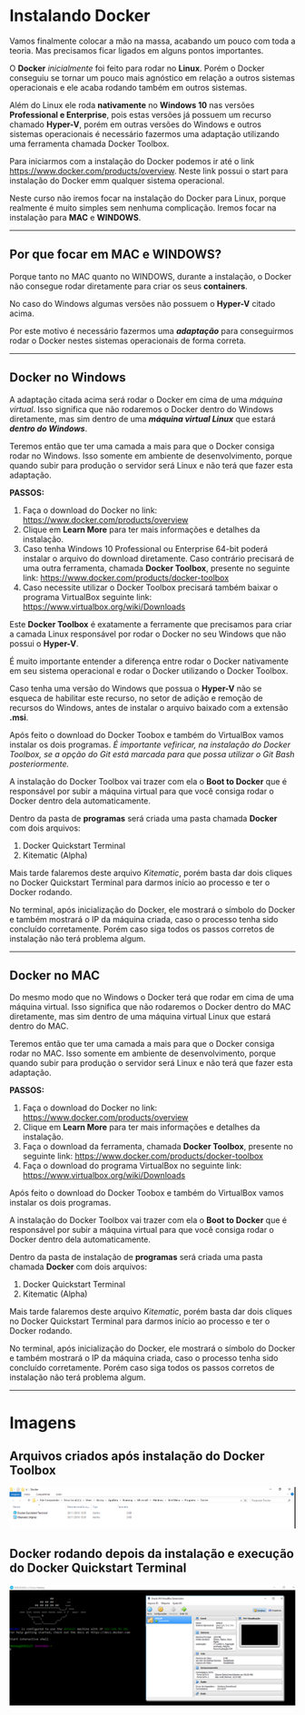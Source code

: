 # Instalando Docker

Vamos finalmente colocar a mão na massa, acabando um pouco com toda a teoria. Mas precisamos ficar ligados em alguns pontos importantes.

O **Docker** _inicialmente_ foi feito para rodar no **Linux**. Porém o Docker conseguiu se tornar um pouco mais agnóstico em relação a outros sistemas operacionais e ele acaba rodando também em outros sistemas.

Além do Linux ele roda **nativamente** no **Windows 10** nas versões **Professional e Enterprise**, pois estas versões já possuem um recurso chamado **Hyper-V**, porém em outras versões do Windows e outros sistemas operacionais é necessário fazermos uma adaptação utilizando uma ferramenta chamada Docker Toolbox.

Para iniciarmos com a instalação do Docker podemos ir até o link https://www.docker.com/products/overview. Neste link possui o start para instalação do Docker emm qualquer sistema operacional.

Neste curso não iremos focar na instalação do Docker para Linux, porque realmente é muito simples sem nenhuma complicação. Iremos focar na instalação para **MAC** e **WINDOWS**.

***

## Por que focar em MAC e WINDOWS?

Porque tanto no MAC quanto no WINDOWS, durante a instalação, o Docker não consegue rodar diretamente para criar os seus **containers**.

No caso do Windows algumas versões não possuem o **Hyper-V** citado acima.

Por este motivo é necessário fazermos uma **_adaptação_** para conseguirmos rodar o Docker nestes sistemas operacionais de forma correta.

***

## Docker no Windows

A adaptação citada acima será rodar o Docker em cima de uma _máquina virtual_. Isso significa que não rodaremos o Docker dentro do Windows diretamente, mas sim dentro de uma **_máquina virtual Linux_** que estará **_dentro do Windows_**.

Teremos então que ter uma camada a mais para que o Docker consiga rodar no Windows. Isso somente em ambiente de desenvolvimento, porque quando subir para produção o servidor será Linux e não terá que fazer esta adaptação.

**PASSOS:**

1. Faça o download do Docker no link: https://www.docker.com/products/overview
2. Clique em **Learn More** para ter mais informações e detalhes da instalação.
3. Caso tenha Windows 10 Professional ou Enterprise 64-bit poderá instalar o arquivo do download diretamente. Caso contrário precisará de uma outra ferramenta, chamada **Docker Toolbox**, presente no seguinte link: https://www.docker.com/products/docker-toolbox
4. Caso necessite utilizar o Docker Toolbox precisará também baixar o programa VirtualBox seguinte link: https://www.virtualbox.org/wiki/Downloads

Este **Docker Toolbox** é exatamente a ferramente que precisamos para criar a camada Linux responsável por rodar o Docker no seu Windows que não possui o **Hyper-V**.

É muito importante entender a diferença entre rodar o Docker nativamente em seu sistema operacional e rodar o Docker utilizando o Docker Toolbox.

Caso tenha uma versão do Windows que possua o **Hyper-V** não se esqueca de habilitar este recurso, no setor de adição e remoção de recursos do Windows, antes de instalar o arquivo baixado com a extensão **.msi**.

Após feito o download do Docker Toobox e também do VirtualBox vamos instalar os dois programas. _É importante vefiricar, na instalação do Docker Toolbox, se a opção do Git está marcada para que possa utilizar o Git Bash posteriormente._

A instalação do Docker Toolbox vai trazer com ela o **Boot to Docker** que é responsável por subir a máquina virtual para que você consiga rodar o Docker dentro dela automaticamente.

Dentro da pasta de **programas** será criada uma pasta chamada **Docker** com dois arquivos:

1. Docker Quickstart Terminal
2. Kitematic (Alpha)

Mais tarde falaremos deste arquivo _Kitematic_, porém basta dar dois cliques no Docker Quickstart Terminal para darmos início ao processo e ter o Docker rodando.

No terminal, após inicialização do Docker, ele mostrará o símbolo do Docker e também mostrará o IP da máquina criada, caso o processo tenha sido concluído corretamente. Porém caso siga todos os passos corretos de instalação não terá problema algum.

***

## Docker no MAC

Do mesmo modo que no Windows o Docker terá que rodar em cima de uma máquina virtual. Isso significa que não rodaremos o Docker dentro do MAC diretamente, mas sim dentro de uma máquina virtual Linux que estará dentro do MAC.

Teremos então que ter uma camada a mais para que o Docker consiga rodar no MAC. Isso somente em ambiente de desenvolvimento, porque quando subir para produção o servidor será Linux e não terá que fazer esta adaptação.

**PASSOS:**

1. Faça o download do Docker no link: https://www.docker.com/products/overview
2. Clique em **Learn More** para ter mais informações e detalhes da instalação.
3. Faça o download da ferramenta, chamada **Docker Toolbox**, presente no seguinte link: https://www.docker.com/products/docker-toolbox
4. Faça o download do programa VirtualBox no seguinte link: https://www.virtualbox.org/wiki/Downloads

Após feito o download do Docker Toobox e também do VirtualBox vamos instalar os dois programas.

A instalação do Docker Toolbox vai trazer com ela o **Boot to Docker** que é responsável por subir a máquina virtual para que você consiga rodar o Docker dentro dela automaticamente.

Dentro da pasta de instalação de **programas** será criada uma pasta chamada **Docker** com dois arquivos:

1. Docker Quickstart Terminal
2. Kitematic (Alpha)

Mais tarde falaremos deste arquivo _Kitematic_, porém basta dar dois cliques no Docker Quickstart Terminal para darmos início ao processo e ter o Docker rodando.

No terminal, após inicialização do Docker, ele mostrará o símbolo do Docker e também mostrará o IP da máquina criada, caso o processo tenha sido concluído corretamente. Porém caso siga todos os passos corretos de instalação não terá problema algum.

***

# Imagens

## Arquivos criados após instalação do **Docker Toolbox**
![Docker Toolbox](./images/docker-quickstart-terminal.png "Docker Toolbox")

## Docker rodando depois da instalação e execução do **Docker Quickstart Terminal**
![Docker-VirtualBox](./images/docker-virtualbox.png "Docker-VirtualBox")
